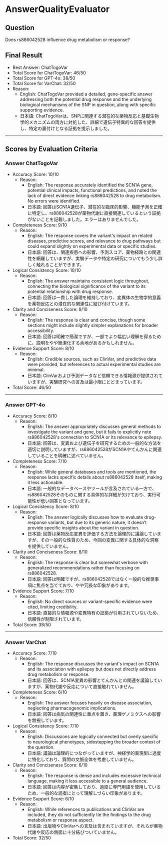 # AnswerQualityEvaluator

## Question

Does rs886042528 influence drug metabolism or response?

## Final Result

- Best Answer: ChatTogoVar
- Total Score for ChatTogoVar: 46/50
- Total Score for GPT-4o: 38/50
- Total Score for VarChat: 32/50
- Reason:
  - English: ChatTogoVar provided a detailed, gene-specific answer addressing both the potential drug response and the underlying biological mechanisms of the SNP in question, along with specific supporting evidence.
  - 日本語: ChatTogoVarは、SNPに関連する潜在的な薬物反応と基礎生物学的メカニズムの両方に対処した、詳細で遺伝子特異的な回答を提供し、特定の裏付けとなる証拠を提示しました。

---

## Scores by Evaluation Criteria

### Answer ChatTogoVar
- Accuracy Score: 10/10
  - Reason: 
    - English: The response accurately identified the SCN1A gene, potential clinical impacts, functional predictions, and noted the lack of direct evidence linking rs886042528 to drug metabolism. No errors were identified.
    - 日本語: 回答はSCN1A遺伝子、潜在的な臨床的影響、機能予測を正確に特定し、rs886042528が薬物代謝に直接関連しているという証拠がないことを記載しました。エラーはありませんでした。
- Completeness Score: 9/10
  - Reason: 
    - English: The response covers the variant's impact on related diseases, predictive scores, and relevance to drug pathways but could expand slightly on experimental data or specific studies.
    - 日本語: 回答は、関連疾患への影響、予測スコア、薬物経路との関連性を網羅していますが、実験データや特定の研究についてもう少し詳しく触れることができます。
- Logical Consistency Score: 10/10
  - Reason: 
    - English: The answer maintains consistent logic throughout, connecting the biological significance of the variant to its potential relationship with drug response.
    - 日本語: 回答は一貫した論理を維持しており、変異体の生物学的意義を薬物反応との潜在的な関連性に結び付けています。
- Clarity and Conciseness Score: 9/10
  - Reason: 
    - English: The response is clear and concise, though some sections might include slightly simpler explanations for broader accessibility.
    - 日本語: 回答は明確で簡潔ですが、一部でより幅広い理解を得るために、説明をやや簡潔化する余地があるかもしれません。
- Evidence Support Score: 8/10
  - Reason: 
    - English: Credible sources, such as ClinVar, and predictive data were provided, but references to actual experimental studies are minimal.
    - 日本語: ClinVarおよび予測データなど信頼できる情報源が提供されていますが、実験研究への言及は最小限にとどまっています。
- Total Score: 46/50

---

### Answer GPT-4o
- Accuracy Score: 8/10
  - Reason: 
    - English: The answer appropriately discusses general methods to investigate the variant and gene, but it fails to explicitly note rs886042528's connection to SCN1A or its relevance to epilepsy.
    - 日本語: 回答は、変異および遺伝子を研究するための一般的な方法を適切に説明していますが、rs886042528がSCN1Aやてんかんに関連していることを明確に述べていません。
- Completeness Score: 7/10
  - Reason: 
    - English: While general databases and tools are mentioned, the response lacks specific details about rs886042528 itself, making it less actionable.
    - 日本語: 一般的なデータベースやツールが言及されている一方で、rs886042528そのものに関する具体的な詳細が欠けており、実行可能性が低い回答となっています。
- Logical Consistency Score: 8/10
  - Reason: 
    - English: The answer logically discusses how to evaluate drug-response variants, but due to its generic nature, it doesn’t provide specific insights about the variant in question.
    - 日本語: 回答は薬物反応変異を評価する方法を論理的に議論していますが、その一般的な性質のため、今回の変異に関する具体的な洞察を提供していません。
- Clarity and Conciseness Score: 8/10
  - Reason: 
    - English: The response is clear but somewhat verbose with generalized recommendations rather than focusing on rs886042528.
    - 日本語: 回答は明確ですが、rs886042528ではなく一般的な推奨事項に焦点を当てており、やや冗長な印象があります。
- Evidence Support Score: 7/10
  - Reason: 
    - English: No direct sources or variant-specific evidence were cited, limiting credibility.
    - 日本語: 直接的な情報源や変異特有の証拠が引用されていないため、信頼性が制限されています。
- Total Score: 38/50

---

### Answer VarChat
- Accuracy Score: 7/10
  - Reason: 
    - English: The response discusses the variant's impact on SCN1A and its association with epilepsy but does not directly address drug metabolism or response.
    - 日本語: 回答は、SCN1A変異の影響とてんかんとの関連を議論していますが、薬物代謝や反応について直接触れていません。
- Completeness Score: 6/10
  - Reason: 
    - English: The answer focuses heavily on disease association, neglecting pharmacogenomic implications.
    - 日本語: 回答は病気の関連性に重点を置き、薬理ゲノミクスへの影響を無視しています。
- Logical Consistency Score: 7/10
  - Reason: 
    - English: Discussions are logically connected but overly specific to neurological phenotypes, sidestepping the broader context of the question.
    - 日本語: 議論は論理的につながっていますが、神経学的表現型に過度に特化しており、質問の文脈全体を考慮していません。
- Clarity and Conciseness Score: 6/10
  - Reason: 
    - English: The response is dense and includes excessive technical language, making it less accessible to a general audience.
    - 日本語: 回答は内容が密集しており、過度に専門用語を使用しているため、一般的な読者にとって理解しづらい印象があります。
- Evidence Support Score: 6/10
  - Reason: 
    - English: While references to publications and ClinVar are included, they do not sufficiently tie the findings to the drug metabolism or response aspect.
    - 日本語: 出版物やClinVarへの言及は含まれていますが、それらが薬物代謝や反応の側面に十分結びついていません。
- Total Score: 32/50